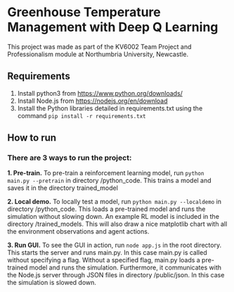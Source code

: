 # Greenhouse Temperature Management with Deep Q Learning

This project was made as part of the KV6002 Team Project and Professionalism module at Northumbria University, Newcastle.

## Requirements

1. Install python3 from https://www.python.org/downloads/
2. Install Node.js from https://nodejs.org/en/download
3. Install the Python libraries detailed in requirements.txt using the command ```pip install -r requirements.txt```

## How to run
### There are 3 ways to run the project:

**1. Pre-train.** To pre-train a reinforcement learning model, run ```python main.py --pretrain``` in directory /python_code.
This trains a model and saves it in the directory trained_model
  
**2. Local demo.** To locally test a model, run ```python main.py --localdemo``` in directory /python_code.
This loads a pre-trained model and runs the simulation without slowing down. An example RL model is included in the directory /trained_models. This will also draw a nice matplotlib chart with all the environment observations and agent actions.

**3. Run GUI.** To see the GUI in action, run ```node app.js``` in the root directory.
This starts the server and runs main.py. In this case main.py is called without specifying a flag. Without a specified flag, main.py loads a pre-trained model and runs the simulation. Furthermore, it communicates with the Node.js server through JSON files in directory /public/json. In this case the simulation is slowed down.

